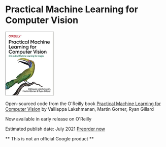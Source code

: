 # Practical Machine Learning for Computer Vision

<a href="https://learning.oreilly.com/library/view/practical-machine-learning/9781098102357/"><img src="bookcover.jpg" height="200" /></a>

Open-sourced code from the O'Reilly book
<a href="https://learning.oreilly.com/library/view/practical-machine-learning/9781098102357/">Practical Machine Learning for Computer Vision</a>
by Valliappa Lakshmanan, Martin Gorner, Ryan Gillard

Now available in early release on O'Reilly

Estimated publish date: July 2021 <a href="https://www.amazon.com/Practical-Machine-Learning-Computer-Vision/dp/1098102363"> Preorder now </a>

** This is not an official Google product **
